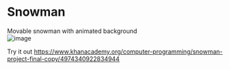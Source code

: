 # Snowman 

Movable snowman with animated background\
![image](https://github.com/brian-w-zhang/snowman/assets/152770271/8bba8899-add5-4ec8-84c6-8ab71ea9b4a9)

Try it out https://www.khanacademy.org/computer-programming/snowman-project-final-copy/4974340922834944
